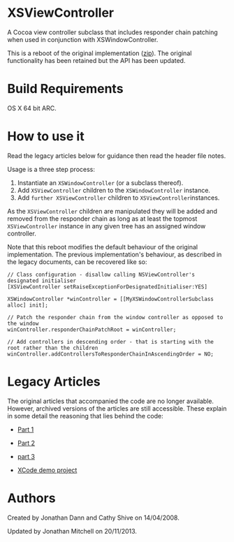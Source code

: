 XSViewController
================

A Cocoa view controller subclass that includes responder chain patching when used in conjunction with XSWindowController.

This is a reboot of the original implementation ([zip][1]). The original functionality has been retained but the API has been updated.

Build Requirements
==================

OS X 64 bit ARC.

How to use it
=============

Read the legacy articles below for guidance then read the header file notes.

Usage is a three step process:

1. Instantiate an `XSWindowController` (or a subclass thereof).
2. Add `XSViewController` children to the `XSWindowController` instance.
3. Add `further XSViewController` children to `XSViewController`instances.

As the `XSViewController` children are manipulated they will be added and removed from the responder chain as long as at least the topmost `XSViewController` instance in any given tree has an assigned window controller.

Note that this reboot modifies the default behaviour of the original implementation. The previous implementation's behaviour, as described in the legacy documents, can be recovered like so:

	// Class configuration - disallow calling NSViewController's designated initialiser
	[XSViewController setRaiseExceptionForDesignatedInitialiser:YES] 

	XSWindowController *winController = [[MyXSWindowControllerSubclass alloc] init]; 

	// Patch the responder chain from the window controller as opposed to the window
	winController.responderChainPatchRoot = winController;

	// Add controllers in descending order - that is starting with the root rather than the children
	winController.addControllersToResponderChainInAscendingOrder = NO;

Legacy Articles
===============

The original articles that accompanied the code are no longer available. However, archived versions of the articles are still accessible. These explain in some detail the reasoning that lies behind the code:

- [Part 1](http://web.archive.org/web/20100323081441/http://katidev.com/blog/2008/04/09/nsviewcontroller-the-new-c-in-mvc-pt-1-of-3/)

- [Part 2](http://web.archive.org/web/20100501003602/http://katidev.com/blog/2008/04/17/nsviewcontroller-the-new-c-in-mvc-pt-2-of-3/)

- [part 3](http://web.archive.org/web/20100523011748/http://katidev.com/blog/2008/05/26/nsviewcontroller-the-new-c-in-mvc-pt-3-of-3/)

- [XCode demo project][1]

Authors
=======

Created by Jonathan Dann and Cathy Shive on 14/04/2008.

Updated by Jonathan Mitchell on 20/11/2013.

[1]: http://web.archive.org/web/20100501003602/http://katidev.com/blog/wp-content/uploads/2008/04/viewcontroller.zip
